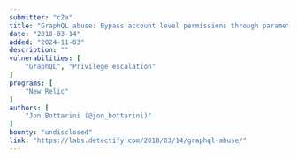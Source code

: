 ```yaml
---
submitter: "c2a"
title: "GraphQL abuse: Bypass account level permissions through parameter smuggling"
date: "2018-03-14"
added: "2024-11-03"
description: ""
vulnerabilities: [
    "GraphQL", "Privilege escalation"
]
programs: [
    "New Relic"
]
authors: [
    "Jon Bottarini (@jon_bottarini)"
]
bounty: "undisclosed"
link: "https://labs.detectify.com/2018/03/14/graphql-abuse/"
---
```




